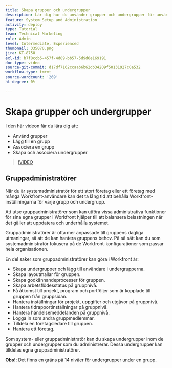 ```yaml
---
title: Skapa grupper och undergrupper
description: Lär dig hur du använder grupper och undergrupper för användarorganisation och behörigheter som ska fungera. Lär dig skapa en grupp och undergrupper.
feature: System Setup and Administration
activity: deploy
type: Tutorial
team: Technical Marketing
role: Admin
level: Intermediate, Experienced
thumbnail: 335070.png
jira: KT-8758
exl-id: b7f8ccb5-457f-4d89-bb57-5d9d6e169191
doc-type: video
source-git-commit: d17df7162ccaab6b62db34209f50131927c0a532
workflow-type: tm+mt
source-wordcount: '269'
ht-degree: 0%

---
```


# Skapa grupper och undergrupper

I den här videon får du lära dig att:

* Använd grupper
* Lägg till en grupp
* Associera en grupp
* Skapa och associera undergrupper

>[!VIDEO](https://video.tv.adobe.com/v/3432871/?quality=12&learn=on&enablevpops&captions=swe)

## Gruppadministratörer

När du är systemadministratör för ett stort företag eller ett företag med många Workfront-användare kan det ta lång tid att behålla Workfront-inställningarna för varje grupp och undergrupp.

Att utse gruppadministratörer som kan utföra vissa administrativa funktioner för sina egna grupper i Workfront hjälper till att balansera belastningen när det gäller att uppdatera och underhålla systemet.

Gruppadministratörer är ofta mer anpassade till gruppens dagliga utmaningar, så att de kan hantera gruppens behov. På så sätt kan du som systemadministratör fokusera på de Workfront-konfigurationer som passar hela organisationen.

En del saker som gruppadministratörer kan göra i Workfront är:

* Skapa undergrupper och lägg till användare i undergrupperna.
* Skapa layoutmallar för gruppen.
* Skapa godkännandeprocesser för gruppen.
* Skapa arbetsflödesstatus på gruppnivå.
* Få åtkomst till projekt, program och portföljer som är kopplade till gruppen från gruppsidan.
* Hantera inställningar för projekt, uppgifter och utgåvor på gruppnivå.
* Hantera tidrapportinställningar på gruppnivå.
* Hantera händelsemeddelanden på gruppnivå.
* Logga in som andra gruppmedlemmar.
* Tilldela en företagsledare till gruppen.
* Hantera ett företag.

Som system- eller gruppadministratör kan du skapa undergrupper inom de grupper och undergrupper som du administrerar. Dessa undergrupper kan tilldelas egna gruppadministratörer.

**Obs!**: Det finns en gräns på 14 nivåer för undergrupper under en grupp.
